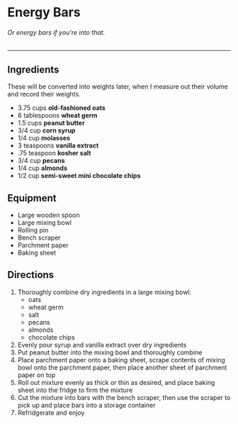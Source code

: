 # Energy Bars 
###### Or energy bars if you're into that.
___
## Ingredients
These will be converted into weights later, when I measure out their volume and record their weights.

* 3.75 cups **old-fashioned oats**
* 6 tablespoons **wheat germ**
* 1.5 cups **peanut butter**
* 3/4 cup **corn syrup**
* 1/4 cup **molasses**
* 3 teaspoons **vanilla extract**
* .75 teaspoon **kosher salt**
* 3/4 cup **pecans**
* 1/4 cup **almonds**
* 1/2 cup **semi-sweet mini chocolate chips**

## Equipment
* Large wooden spoon
* Large mixing bowl
* Rolling pin
* Bench scraper
* Parchment paper
* Baking sheet

## Directions

1. Thoroughly combine dry ingredients in a large mixing bowl:
    * oats
    * wheat germ
    * salt
    * pecans
    * almonds
    * chocolate chips
2. Evenly pour syrup and vanilla extract over dry ingredients
3. Put peanut butter into the mixing bowl and thoroughly combine
4. Place parchment paper onto a baking sheet, scrape contents of mixing bowl onto the parchment paper, then place another sheet of parchment paper on top
5. Roll out mixture evenly as thick or thin as desired, and place baking sheet into the fridge to firm the mixture
6. Cut the mixture into bars with the bench scraper, then use the scraper to pick up and place bars into a storage container
7. Refridgerate and enjoy
